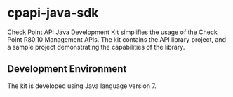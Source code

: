 # cpapi-java-sdk
Check Point API Java Development Kit simplifies the usage of the Check Point R80.10 Management APIs. The kit contains the API library project, and a sample project demonstrating the capabilities of the library.

## Development Environment
The kit is developed using Java language version 7.
